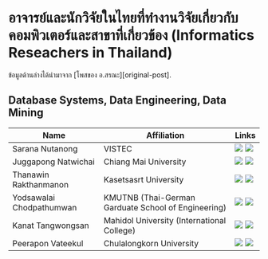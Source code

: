 # อาจารย์และนักวิจัยในไทยที่ทำงานวิจัยเกี่ยวกับคอมพิวเตอร์และสาขาที่เกี่ยวข้อง (Informatics Reseachers in Thailand)

ข้อมูลด้านล่างได้นำมาจาก [โพสของ อ.สรณะ][original-post].


## Database Systems, Data Engineering, Data Mining
|Name|Affiliation|Links|
|---|---|---|
|Sarana Nutanong|VISTEC|[![](https://img.shields.io/badge/-Web-green)](https://www.vistec.ac.th/academic/faculty_detail.php?school=IST&id=55) [![](https://img.shields.io/badge/-Google%20Scholar-green)](https://scholar.google.de/citations?hl=en&user=fEPAC_AAAAAJ&view_op=list_works)|
|Juggapong Natwichai|Chiang Mai University|[![](https://img.shields.io/badge/-Web-green)](https://cpe.eng.cmu.ac.th/2013/academicview-english.php?academiceng_id=18) [![](https://img.shields.io/badge/-Google%20Scholar-green)](http://scholar.google.co.th/citations?user=q0ex--QAAAAJ&hl=th)|
|Thanawin Rakthanmanon|Kasetsasrt University|[![](https://img.shields.io/badge/-Web-green)](https://www.cpe.ku.ac.th/~fengtwr) [![](https://img.shields.io/badge/-Google%20Scholar-green)](https://scholar.google.de/citations?hl=en&user=zJrE6nkAAAAJ)|
|Yodsawalai Chodpathumwan|KMUTNB (Thai-German Garduate School of Engineering)|[![](https://img.shields.io/badge/-Web-green)](https://tggs.kmutnb.ac.th/?page_id=2947) [![](https://img.shields.io/badge/-Google%20Scholar-green)](https://scholar.google.de/citations?user=4K13tqIAAAAJ&hl=en&oi=ao)|
|Kanat Tangwongsan|Mahidol University (International College)|[![](https://img.shields.io/badge/-Web-green)](http://www.philinelabs.net/~ktangwon/) [![](https://img.shields.io/badge/-Google%20Scholar-green)](https://scholar.google.com/citations?hl=en&user=MwnBkgcAAAAJ)|
|Peerapon Vateekul|Chulalongkorn University|[![](https://img.shields.io/badge/-Web-green)](https://www.cp.eng.chula.ac.th/~peerapon/) [![](https://img.shields.io/badge/-Google%20Scholar-green)](https://scholar.google.com/citations?hl=en&user=0mFI2A0AAAAJ)|
